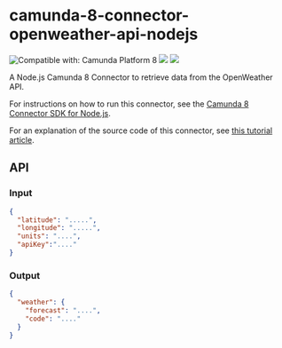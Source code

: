 # camunda-8-connector-openweather-api-nodejs

![Compatible with: Camunda Platform 8](https://img.shields.io/badge/Compatible%20with-Camunda%20Platform%208-0072Ce)
[![](https://img.shields.io/badge/Community%20Extension-An%20open%20source%20community%20maintained%20project-FF4700)](https://github.com/camunda-community-hub/community)
[![](https://img.shields.io/badge/Lifecycle-Proof%20of%20Concept-blueviolet)](https://github.com/Camunda-Community-Hub/community/blob/main/extension-lifecycle.md#proof-of-concept-)

A Node.js Camunda 8 Connector to retrieve data from the OpenWeather API.

For instructions on how to run this connector, see the [Camunda 8 Connector SDK for Node.js](https://github.com/camunda-community-hub/connector-sdk-nodejs).

For an explanation of the source code of this connector, see [this tutorial article](https://medium.com/@sitapati/how-to-build-a-camunda-8-connector-using-the-node-js-sdk-5eb3d798f9ff).

## API

### Input

```json
{
  "latitude": ".....",
  "longitude": ".....",
  "units": "....",
  "apiKey":"...."
}
```

### Output

```json
{
  "weather": {
    "forecast": "....",
    "code": "...."
  }
}
```